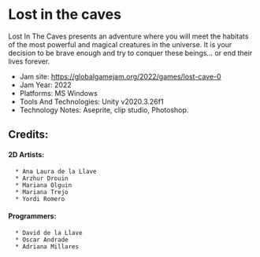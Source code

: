 # Lost in the caves

Lost In The Caves presents an adventure where you will meet the habitats of the most powerful and magical creatures in the universe. It is your decision to be brave enough and try to conquer these beings... or end their lives forever.

- Jam site: https://globalgamejam.org/2022/games/lost-cave-0
- Jam Year: 2022
- Platforms: MS Windows
- Tools And Technologies: Unity v2020.3.26f1
- Technology Notes: Aseprite, clip studio, Photoshop.

## Credits: 
 
 #### 2D Artists:
```
  * Ana Laura de la Llave
  * Arzhur Drouin
  * Mariana Olguin
  * Mariana Trejo
  * Yordi Romero
```

#### Programmers:
```
  * David de la Llave
  * Oscar Andrade
  * Adriana Millares
```

